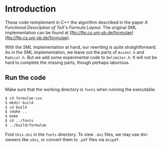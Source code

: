 # Introduction
These code reimplement in C++ the algorithm described in the paper _A Functional Description of TeX's Formula Layout_. The original SML implementation can be found at [ftp://ftp.cs.uni-sb.de/formulae](ftp://ftp.cs.uni-sb.de/formulae).


With the SML implementation at hand, our rewriting is quite straightforward. As in the SML implementation, we leave out the parts of `Accent.h` and `Radical.h`. But we add some experimental code to `Delimiter.h`. It will not be hard to complete the missing parts, though perhaps laborious.


## Run the code
Make sure that the working directory is `fonts` when running the executable.


```bash
$ cd formulae-cxx
$ mkdir build
$ cd build
$ cmake ..
$ make
$ cd ../fonts
$ ../build/formulae
```

Find `this.dvi` in the `fonts` directory. To view `.dvi` files, we may use dvi-viewers like `xdvi`, or convert them to `.pdf` files via `dvipdf`.
